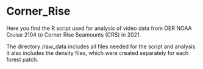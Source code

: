 # Corner_Rise
Here you find the R script used for analysis of video data from OER NOAA Cruise 2104 to Corner Rise Seamounts (CRS) in 2021. 

The directory /raw_data includes all files needed for the script and analysis. It also includes the density files, which were created separately for each forest patch. 

